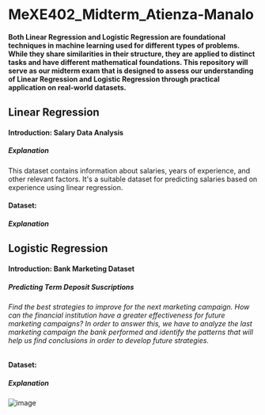 # MeXE402_Midterm_Atienza-Manalo
#### Both Linear Regression and Logistic Regression are foundational techniques in machine learning used for different types of problems. While they share similarities in their structure, they are applied to distinct tasks and have different mathematical foundations. This repository will serve as our midterm exam that is designed to assess our understanding of Linear Regression and Logistic Regression through practical application on real-world datasets.

## Linear Regression
#### Introduction:  Salary Data Analysis
##### Explanation
This dataset contains information about salaries, years of experience, and other relevant factors. It's a suitable dataset for predicting salaries based on experience using linear regression.
#### Dataset:
##### Explanation

## Logistic Regression 
#### Introduction: Bank Marketing Dataset
##### Predicting Term Deposit Suscriptions
###### Find the best strategies to improve for the next marketing campaign. How can the financial institution have a greater effectiveness for future marketing campaigns? In order to answer this, we have to analyze the last marketing campaign the bank performed and identify the patterns that will help us find conclusions in order to develop future strategies.

#### Dataset:
##### Explanation
![image](https://github.com/user-attachments/assets/be9096cd-e27a-44e2-b681-33ca4e35f352)

